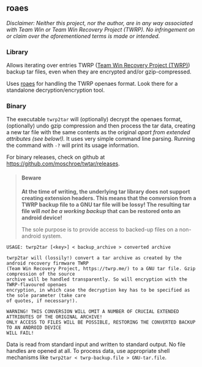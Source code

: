 roaes
-----

_Disclaimer: Neither this project, nor the author, are in any way associated with Team Win or Team Win Recovery Project (TWRP). No infringement on or claim over the aforementioned terms is made or intended._

### Library

Allows iterating over entries TWRP ([Team Win Recovery Project (TWRP)][1]) backup tar files, even when they are
encrypted and/or gzip-compressed.

Uses [roaes][2] for handling the TWRP openaes format. Look there for a standalone decryption/encryption tool.

### Binary

The executable `twrp2tar` will (optionally) decrypt the openaes format, (optionally) undo gzip compression and then
process the tar data, creating a new tar file with the same contents as the original _apart from extended attributes
(see below!)._ It uses very simple command line parsing. Running the command with `-?` will print its usage information.

For binary releases, check on github at <https://github.com/moschroe/twtar/releases>.

> #### Beware
> 
> **At the time of writing, the underlying tar library does not support creating extension headers. This means that the
> conversion from a TWRP backup file to a GNU tar file will be lossy! The resulting tar file will 
> _not be a working backup_ that can be restored onto an android device!**
> 
> The sole purpose is to provide access to backed-up files on a non-android system.

```text
USAGE: twrp2tar [<key>] < backup_archive > converted archive

twrp2tar will (lossily!) convert a tar archive as created by the android recovery firmware TWRP
(Team Win Recovery Project, https://twrp.me/) to a GNU tar file. Gzip compression of the source
archive will be handled transparently. So will encryption with the TWRP-flavoured openaes
encryption, in which case the decryption key has to be specified as the sole parameter (take care
of quotes, if necessary!).

WARNING! THIS CONVERSION WILL OMIT A NUMBER OF CRUCIAL EXTENDED ATTRIBUTES OF THE ORIGINAL ARCHIVE!
ONLY ACCESS TO FILES WILL BE POSSIBLE, RESTORING THE CONVERTED BACKUP TO AN ANDROID DEVICE
WILL FAIL!
```

Data is read from standard input and written to standard output. No file handles are opened at all. To process data, use appropriate shell mechanisms like `twrp2tar < twrp-backup.file > GNU-tar.file`.

[1]: <https://twrp.me/>
[2]: <https://crates.io/crates/roaes>